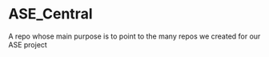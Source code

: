 # ASE_Central
A repo whose main purpose is to point to the many repos we created for our ASE project
